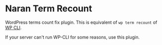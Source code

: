 # Naran Term Recount

WordPress terms count fix plugin. This is equivalent of `wp term recount` of [WP CLI](https://developer.wordpress.org/cli/commands/term/recount/).

If your server can't run WP-CLI for some reasons, use this plugin.
